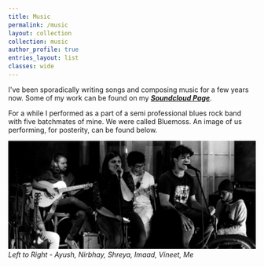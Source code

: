 ```yaml
---
title: Music
permalink: /music
layout: collection
collection: music
author_profile: true
entries_layout: list
classes: wide
---
```


I've been sporadically writing songs and composing music for a few years now.
Some of my work can be found on my [***Soundcloud Page***](https://soundcloud.com/iris_official).

For a while I performed as a part of a semi professional blues rock band with five batchmates of mine.
We were called Bluemoss. An image of us performing, for posterity, can be found below.

![bluemoss](\assets\img\bluemoss.jpg)
*Left to Right - Ayush, Nirbhay, Shreya, Imaad, Vineet, Me*

